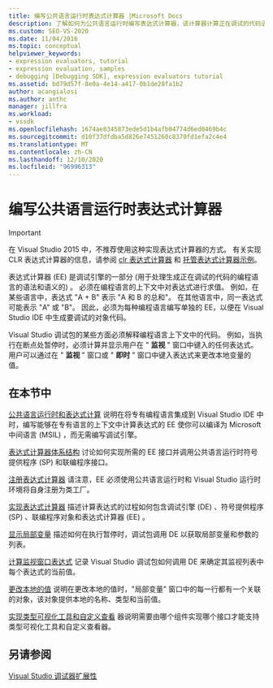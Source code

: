```yaml
---
title: 编写公共语言运行时表达式计算器 |Microsoft Docs
description: 了解如何为公共语言运行时编写表达式计算器，该计算器计算正在调试的代码语言中的表达式。
ms.custom: SEO-VS-2020
ms.date: 11/04/2016
ms.topic: conceptual
helpviewer_keywords:
- expression evaluators, tutorial
- expression evaluation, samples
- debugging [Debugging SDK], expression evaluators tutorial
ms.assetid: bd79d57f-8e0a-4e14-a417-0b1de28fa1b2
author: acangialosi
ms.author: anthc
manager: jillfra
ms.workload:
- vssdk
ms.openlocfilehash: 1674ae8345873ede5d1b4afb04774d6ed0469b4c
ms.sourcegitcommit: d10f37dfdba5d826e7451260c8370fd1efa2c4e4
ms.translationtype: MT
ms.contentlocale: zh-CN
ms.lasthandoff: 12/10/2020
ms.locfileid: "96996313"
---
```

# <a name="writing-a-common-language-runtime-expression-evaluator"></a>编写公共语言运行时表达式计算器
> [!IMPORTANT]
> 在 Visual Studio 2015 中，不推荐使用这种实现表达式计算器的方式。 有关实现 CLR 表达式计算器的信息，请参阅 [clr 表达式计算器](https://github.com/Microsoft/ConcordExtensibilitySamples/wiki/CLR-Expression-Evaluators) 和 [托管表达式计算器示例](https://github.com/Microsoft/ConcordExtensibilitySamples/wiki/Managed-Expression-Evaluator-Sample)。

 表达式计算器 (EE) 是调试引擎的一部分 (用于处理生成正在调试的代码的编程语言的语法和语义的) 。 必须在编程语言的上下文中对表达式进行求值。 例如，在某些语言中，表达式 "A + B" 表示 "A 和 B 的总和"。 在其他语言中，同一表达式可能表示 "A" 或 "B"。 因此，必须为每种编程语言编写单独的 EE，以便在 Visual Studio IDE 中生成要调试的对象代码。

 Visual Studio 调试包的某些方面必须解释编程语言上下文中的代码。 例如，当执行在断点处暂停时，必须计算并显示用户在 " **监视** " 窗口中键入的任何表达式。 用户可以通过在 " **监视** " 窗口或 " **即时** " 窗口中键入表达式来更改本地变量的值。

## <a name="in-this-section"></a>在本节中
 [公共语言运行时和表达式计算](../../extensibility/debugger/common-language-runtime-and-expression-evaluation.md) 说明在将专有编程语言集成到 Visual Studio IDE 中时，编写能够在专有语言的上下文中计算表达式的 EE 使你可以编译为 Microsoft 中间语言 (MSIL) ，而无需编写调试引擎。

 [表达式计算器体系结构](../../extensibility/debugger/expression-evaluator-architecture.md) 讨论如何实现所需的 EE 接口并调用公共语言运行时符号提供程序 (SP) 和联编程序接口。

 [注册表达式计算器](../../extensibility/debugger/registering-an-expression-evaluator.md) 请注意，EE 必须使用公共语言运行时和 Visual Studio 运行时环境将自身注册为类工厂。

 [实现表达式计算器](../../extensibility/debugger/implementing-an-expression-evaluator.md) 描述计算表达式的过程如何包含调试引擎 (DE) 、符号提供程序 (SP) 、联编程序对象和表达式计算器 (EE) 。

 [显示局部变量](../../extensibility/debugger/displaying-locals.md) 描述如何在执行暂停时，调试包调用 DE 以获取局部变量和参数的列表。

 [计算监视窗口表达式](../../extensibility/debugger/evaluating-a-watch-window-expression.md) 记录 Visual Studio 调试包如何调用 DE 来确定其监视列表中每个表达式的当前值。

 [更改本地的值](../../extensibility/debugger/changing-the-value-of-a-local.md) 说明在更改本地的值时，"局部变量" 窗口中的每一行都有一个关联的对象，该对象提供本地的名称、类型和当前值。

 [实现类型可视化工具和自定义查看](../../extensibility/debugger/implementing-type-visualizers-and-custom-viewers.md) 器说明需要由哪个组件实现哪个接口才能支持类型可视化工具和自定义查看器。

## <a name="see-also"></a>另请参阅
 [Visual Studio 调试器扩展性](../../extensibility/debugger/visual-studio-debugger-extensibility.md)
